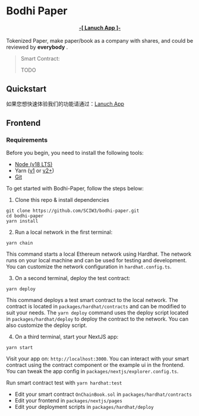 # Bodhi Paper

<h4 align="center">
  <a href="https://paper.rootmud.xyz"> -[ Lanuch App ]- </a>
</h4>



Tokenized Paper, make paper/book as a company with shares, and could be reviewed by **everybody** .

> Smart Contract:
>
> TODO
>

## Quickstart

如果您想快速体验我们的功能请通过：<a href="https://indiehacker.rootmud.xyz">Lanuch App</a>

## Frontend
### Requirements

Before you begin, you need to install the following tools:

- [Node (v18 LTS)](https://nodejs.org/en/download/)
- Yarn ([v1](https://classic.yarnpkg.com/en/docs/install/) or [v2+](https://yarnpkg.com/getting-started/install))
- [Git](https://git-scm.com/downloads)

To get started with Bodhi-Paper, follow the steps below:

1. Clone this repo & install dependencies

```
git clone https://github.com/SCIW3/bodhi-paper.git
cd bodhi-paper
yarn install
```

2. Run a local network in the first terminal:

```
yarn chain
```

This command starts a local Ethereum network using Hardhat. The network runs on your local machine and can be used for testing and development. You can customize the network configuration in `hardhat.config.ts`.

3. On a second terminal, deploy the test contract:

```
yarn deploy
```

This command deploys a test smart contract to the local network. The contract is located in `packages/hardhat/contracts` and can be modified to suit your needs. The `yarn deploy` command uses the deploy script located in `packages/hardhat/deploy` to deploy the contract to the network. You can also customize the deploy script.

4. On a third terminal, start your NextJS app:

```
yarn start
```

Visit your app on: `http://localhost:3000`. You can interact with your smart contract using the contract component or the example ui in the frontend. You can tweak the app config in `packages/nextjs/explorer.config.ts`.

Run smart contract test with `yarn hardhat:test`

- Edit your smart contract `OnChainBook.sol` in `packages/hardhat/contracts`
- Edit your frontend in `packages/nextjs/pages`
- Edit your deployment scripts in `packages/hardhat/deploy`
